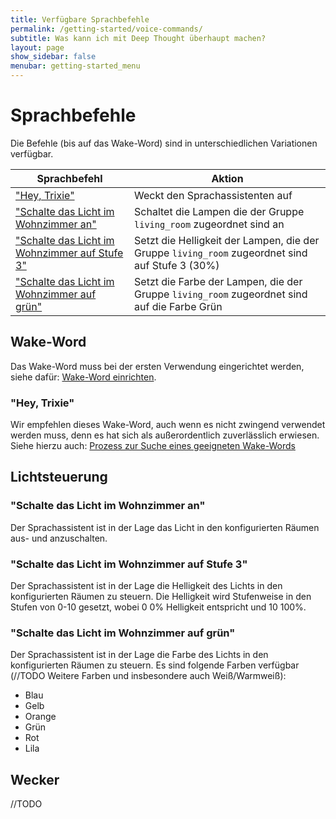 ```yaml
---
title: Verfügbare Sprachbefehle
permalink: /getting-started/voice-commands/
subtitle: Was kann ich mit Deep Thought überhaupt machen?
layout: page
show_sidebar: false
menubar: getting-started_menu
---
```


# Sprachbefehle

Die Befehle (bis auf das Wake-Word) sind in unterschiedlichen Variationen verfügbar.

| Sprachbefehl                                                                                  | Aktion                                                                                          |
| --------------------------------------------------------------------------------------------- | ----------------------------------------------------------------------------------------------- |
| ["Hey, Trixie"](#hey-trixie)                                                                  | Weckt den Sprachassistenten auf                                                                 |
| ["Schalte das Licht im Wohnzimmer an"](#schalte-das-licht-im-wohnzimmer-an)                   | Schaltet die Lampen die der Gruppe `living_room` zugeordnet sind an                             |
| ["Schalte das Licht im Wohnzimmer auf Stufe 3"](#schalte-das-licht-im-wohnzimmer-auf-stufe-3) | Setzt die Helligkeit der Lampen, die der Gruppe `living_room` zugeordnet sind auf Stufe 3 (30%) |
| ["Schalte das Licht im Wohnzimmer auf grün"](#schalte-das-licht-im-wohnzimmer-auf-grün)       | Setzt die Farbe der Lampen, die der Gruppe `living_room` zugeordnet sind auf die Farbe Grün     |

## Wake-Word

Das Wake-Word muss bei der ersten Verwendung eingerichtet werden, siehe dafür: [Wake-Word einrichten](/getting-started/installation/#wake-word-einrichten).

### "Hey, Trixie"

Wir empfehlen dieses Wake-Word, auch wenn es nicht zwingend verwendet werden muss, denn es hat sich als außerordentlich zuverlässlich erwiesen.
Siehe hierzu auch: [Prozess zur Suche eines geeigneten Wake-Words](/docs/features/#-wake-word)

## Lichtsteuerung

### "Schalte das Licht im Wohnzimmer an"

Der Sprachassistent ist in der Lage das Licht in den konfigurierten Räumen aus- und anzuschalten.

### "Schalte das Licht im Wohnzimmer auf Stufe 3"

Der Sprachassistent ist in der Lage die Helligkeit des Lichts in den konfigurierten Räumen zu steuern.
Die Helligkeit wird Stufenweise in den Stufen von 0-10 gesetzt, wobei 0 0% Helligkeit entspricht und 10 100%.

### "Schalte das Licht im Wohnzimmer auf grün"

Der Sprachassistent ist in der Lage die Farbe des Lichts in den konfigurierten Räumen zu steuern.
Es sind folgende Farben verfügbar (//TODO Weitere Farben und insbesondere auch Weiß/Warmweiß):

* Blau
* Gelb
* Orange
* Grün
* Rot
* Lila

## Wecker

//TODO